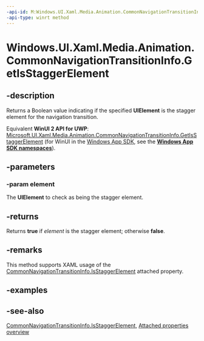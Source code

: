 ```yaml
---
-api-id: M:Windows.UI.Xaml.Media.Animation.CommonNavigationTransitionInfo.GetIsStaggerElement(Windows.UI.Xaml.UIElement)
-api-type: winrt method
---
```


<!-- Method syntax
public bool GetIsStaggerElement(Windows.UI.Xaml.UIElement element)
-->

# Windows.UI.Xaml.Media.Animation.CommonNavigationTransitionInfo.GetIsStaggerElement

## -description
Returns a Boolean value indicating if the specified **UIElement** is the stagger element for the navigation transition.

Equivalent **WinUI 2 API for UWP**: [Microsoft.UI.Xaml.Media.Animation.CommonNavigationTransitionInfo.GetIsStaggerElement](/windows/winui/api/microsoft.ui.xaml.media.animation.commonnavigationtransitioninfo.getisstaggerelement) (for WinUI in the [Windows App SDK](/windows/apps/windows-app-sdk/), see the **[Windows App SDK namespaces](/windows/windows-app-sdk/api/winrt/)**).

## -parameters
### -param element
The **UIElement** to check as being the stagger element.

## -returns
Returns **true** if *element* is the stagger element; otherwise **false**.

## -remarks
This method supports XAML usage of the [CommonNavigationTransitionInfo.IsStaggerElement](commonnavigationtransitioninfo_isstaggerelement.md) attached property.

## -examples

## -see-also

[CommonNavigationTransitionInfo.IsStaggerElement](commonnavigationtransitioninfo_isstaggerelement.md), [Attached properties overview](/windows/uwp/xaml-platform/attached-properties-overview)
